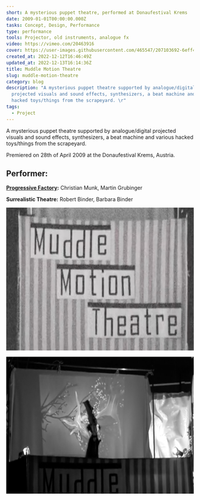 ```yaml
---
short: A mysterious puppet theatre, performed at Donaufestival Krems
date: 2009-01-01T00:00:00.000Z
tasks: Concept, Design, Performance
type: performance
tools: Projector, old instruments, analogue fx
video: https://vimeo.com/20463916
cover: https://user-images.githubusercontent.com/465547/207103692-6eff4ff0-6202-4403-b808-4ac07c01a550.jpg
created_at: 2022-12-12T16:46:49Z
updated_at: 2022-12-13T16:14:36Z
title: Muddle Motion Theatre
slug: muddle-motion-theatre
category: blog
description: "A mysterious puppet theatre supported by analogue/digital
  projected visuals and sound effects, synthesizers, a beat machine and various
  hacked toys/things from the scrapeyard. \r"
tags:
  - Project
---
```




A mysterious puppet theatre supported by analogue/digital projected visuals and sound effects, synthesizers, a beat machine and various hacked toys/things from the scrapeyard.

Premiered on 28th of April 2009 at the Donaufestival Krems, Austria.

## Performer:

**[Progressive Factory](http://progressivefactory.com):** Christian Munk, Martin Grubinger

**Surrealistic Theatre:** Robert Binder, Barbara Binder

![muddlemotion_01](/src/content/muddle-motion-theatre/207103692-6eff4ff0-6202-4403-b808-4ac07c01a550.jpg)

![muddlemotion_02](/src/content/muddle-motion-theatre/207103723-ab292457-bb63-4d44-bb23-623f708d90d3.jpg)
